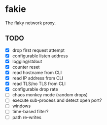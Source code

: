 # fakie

The flaky network proxy.

## TODO

- [x] drop first request attempt
- [x] configurable listen address
- [x] logging/stdout
- [x] counter reset
- [x] read hostname from CLI
- [x] read IP address from CLI
- [x] read TLS/no TLS from CLI
- [x] configurable drop rate
- [ ] chaos monkey mode (random drops)
- [ ] execute sub-process and detect open port?
- [ ] windows
- [ ] time-based filter?
- [ ] path re-writes
